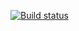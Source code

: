 [![Build status](https://ci.appveyor.com/api/projects/status/sa2dc3c5j3qbvg3x/branch/master?svg=true)](https://ci.appveyor.com/project/nugetmonkey/nugetmonkey-vsextension/branch/master)


